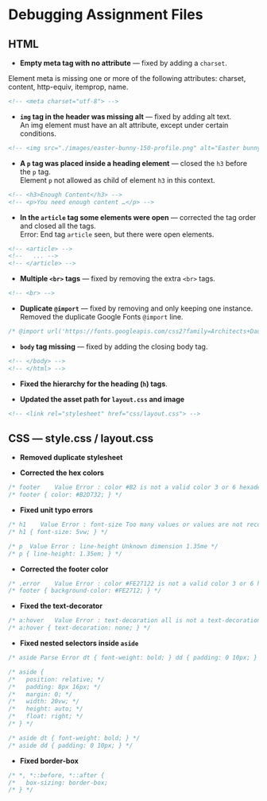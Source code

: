 # Debugging Assignment Files

## HTML

- **Empty meta tag with no attribute** — fixed by adding a `charset`.

Element meta is missing one or more of the following attributes: charset, content, http-equiv, itemprop, name.
 ```html
 <!-- <meta charset="utf-8"> -->
 ```

- **`img` tag in the header was missing alt** — fixed by adding alt text.  
  An img element must have an alt attribute, except under certain conditions.
 ```html
 <!-- <img src="./images/easter-bunny-150-profile.png" alt="Easter bunny"> -->
 ```

- **A `p` tag was placed inside a heading element** — closed the `h3` before the `p` tag.  
  Element `p` not allowed as child of element `h3` in this context.
 ```html
 <!-- <h3>Enough Content</h3> -->
 <!-- <p>You need enough content …</p> -->
 ```

- **In the `article` tag some elements were open** — corrected the tag order and closed all the tags.  
  Error: End tag `article` seen, but there were open elements.
 ```html
 <!-- <article> -->
 <!--   ... -->
 <!-- </article> -->
 ```

- **Multiple `<br>` tags** — fixed by removing the extra `<br>` tags.
 ```html
 <!-- <br> -->
 ```

- **Duplicate `@import`** — fixed by removing and only keeping one instance.  
  Removed the duplicate Google Fonts `@import` line.
 ```css
 /* @import url('https://fonts.googleapis.com/css2?family=Architects+Daughter&family=Love+Ya+Like+A+Sister&display=swap'); */
 ```

- **`body` tag missing** — fixed by adding the closing body tag.
 ```html
 <!-- </body> -->
 <!-- </html> -->
 ```

- **Fixed the hierarchy for the heading (`h`) tags**.

- **Updated the asset path for `layout.css` and image**
 ```html
 <!-- <link rel="stylesheet" href="css/layout.css"> -->
 ```


## CSS — style.css / layout.css

- **Removed duplicate stylesheet**

- **Corrected the hex colors**
 ```css
 /* footer    Value Error : color #B2 is not a valid color 3 or 6 hexadecimals numbers : #B2 */
 /* footer { color: #B2D732; } */
 ```

- **Fixed unit typo errors**
 ```css
 /* h1    Value Error : font-size Too many values or values are not recognized : 5 vw */
 /* h1 { font-size: 5vw; } */

 /* p  Value Error : line-height Unknown dimension 1.35me */
 /* p { line-height: 1.35em; } */
 ```

- **Corrected the footer color**
 ```css
 /* .error    Value Error : color #FE27122 is not a valid color 3 or 6 hexadecimals numbers : #FE27122 */
 /* footer { background-color: #FE2712; } */
 ```

- **Fixed the text-decorator**
 ```css
 /* a:hover   Value Error : text-decoration all is not a text-decoration value : all */
 /* a:hover { text-decoration: none; } */
 ```

- **Fixed nested selectors inside `aside`**
 ```css
 /* aside Parse Error dt { font-weight: bold; } dd { padding: 0 10px; } */

 /* aside {
 /*   position: relative; */
 /*   padding: 8px 16px; */
 /*   margin: 0; */
 /*   width: 20vw; */
 /*   height: auto; */
 /*   float: right; */
 /* } */

 /* aside dt { font-weight: bold; } */
 /* aside dd { padding: 0 10px; } */
 ```

- **Fixed border-box**
 ```css
 /* *, *::before, *::after {
 /*   box-sizing: border-box;
 /* } */
 ```